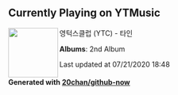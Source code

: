 ## Currently Playing on YTMusic

[<img align="left" width="100" src="https://lh3.googleusercontent.com/O_n2TQfU5hN23qmhpDmkhfcGs6h0AbN4dhPAsbJXD1696-5Qs6hzFuUBG5juc8h4GwSNLzW92uv7i322">](https://music.youtube.com/channel/UCjEDeUJ2tplNj_TGxq9x4eQ)

영턱스클럽 (YTC) - 타인

**Albums**: 2nd Album

Last updated at 07/21/2020 18:48

#### Generated with [20chan/github-now](https://github.com/20chan/github-now)


<!--
**20chan/20chan** is a ✨ _special_ ✨ repository because its `README.md` (this file) appears on your GitHub profile.

Here are some ideas to get you started:

- 🔭 I’m currently working on ...
- 🌱 I’m currently learning ...
- 👯 I’m looking to collaborate on ...
- 🤔 I’m looking for help with ...
- 💬 Ask me about ...
- 📫 How to reach me: ...
- 😄 Pronouns: ...
- ⚡ Fun fact: ...
-->
